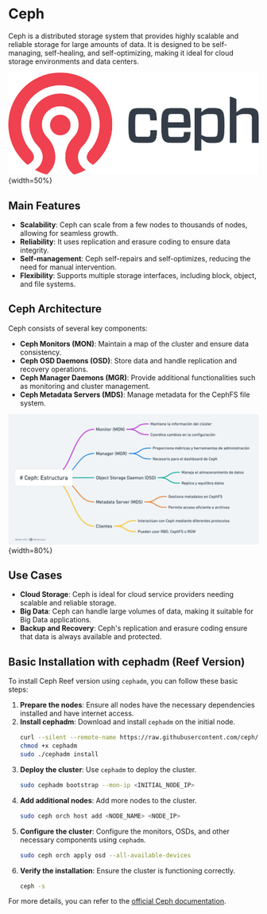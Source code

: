 # Ceph

Ceph is a distributed storage system that provides highly scalable and reliable storage for large amounts of data. It is designed to be self-managing, self-healing, and self-optimizing, making it ideal for cloud storage environments and data centers.

![Ceph Logo](ceph_logo.png){width=50%}
## Main Features

- **Scalability**: Ceph can scale from a few nodes to thousands of nodes, allowing for seamless growth.
- **Reliability**: It uses replication and erasure coding to ensure data integrity.
- **Self-management**: Ceph self-repairs and self-optimizes, reducing the need for manual intervention.
- **Flexibility**: Supports multiple storage interfaces, including block, object, and file systems.

## Ceph Architecture

Ceph consists of several key components:

- **Ceph Monitors (MON)**: Maintain a map of the cluster and ensure data consistency.
- **Ceph OSD Daemons (OSD)**: Store data and handle replication and recovery operations.
- **Ceph Manager Daemons (MGR)**: Provide additional functionalities such as monitoring and cluster management.
- **Ceph Metadata Servers (MDS)**: Manage metadata for the CephFS file system.

![Ceph Architecture](Estructura_Ceph.png){width=80%}

## Use Cases

- **Cloud Storage**: Ceph is ideal for cloud service providers needing scalable and reliable storage.
- **Big Data**: Ceph can handle large volumes of data, making it suitable for Big Data applications.
- **Backup and Recovery**: Ceph's replication and erasure coding ensure that data is always available and protected.

## Basic Installation with cephadm (Reef Version)

To install Ceph Reef version using `cephadm`, you can follow these basic steps:

1. **Prepare the nodes**: Ensure all nodes have the necessary dependencies installed and have internet access.
2. **Install cephadm**: Download and install `cephadm` on the initial node.
    ```bash
    curl --silent --remote-name https://raw.githubusercontent.com/ceph/ceph/reef/src/cephadm/cephadm
    chmod +x cephadm
    sudo ./cephadm install
    ```
3. **Deploy the cluster**: Use `cephadm` to deploy the cluster.
    ```bash
    sudo cephadm bootstrap --mon-ip <INITIAL_NODE_IP>
    ```
4. **Add additional nodes**: Add more nodes to the cluster.
    ```bash
    sudo ceph orch host add <NODE_NAME> <NODE_IP>
    ```
5. **Configure the cluster**: Configure the monitors, OSDs, and other necessary components using `cephadm`.
    ```bash
    sudo ceph orch apply osd --all-available-devices
    ```
6. **Verify the installation**: Ensure the cluster is functioning correctly.
    ```bash
    ceph -s
    ```

For more details, you can refer to the [official Ceph documentation](https://docs.ceph.com/en/latest/).
